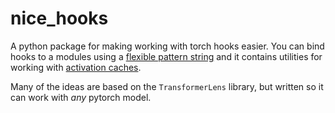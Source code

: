 # nice_hooks

A python package for making working with torch hooks easier. You can bind hooks to a modules using a [flexible pattern string](#module-paths) and it contains utilities for working with [activation caches](#activationcache).

Many of the ideas are based on the `TransformerLens` library, but written so it can work with *any* pytorch model.

